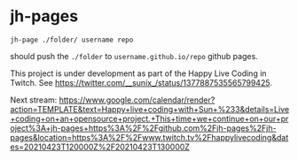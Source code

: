 # jh-pages

```
jh-page ./folder/ username repo
```

should push the `./folder` to `username.github.io/repo` github pages. 

This project is under development as part of the Happy Live Coding in Twitch. See https://twitter.com/__sunix_/status/1377887535565799425.

Next stream: https://www.google.com/calendar/render?action=TEMPLATE&text=Happy+live+coding+with+Sun+%233&details=Live+coding+on+an+opensource+project.+This+time+we+continue+on+our+project%3A+jh-pages+https%3A%2F%2Fgithub.com%2Fjh-pages%2Fjh-pages&location=https%3A%2F%2Fwww.twitch.tv%2Fhappylivecoding&dates=20210423T120000Z%2F20210423T130000Z
